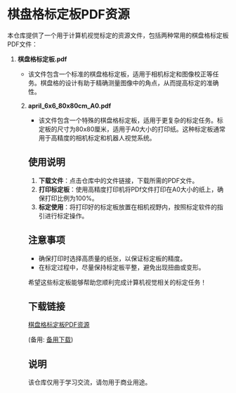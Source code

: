# 棋盘格标定板PDF资源

本仓库提供了一个用于计算机视觉标定的资源文件，包括两种常用的棋盘格标定板PDF文件：

1. **棋盘格标定板.pdf**
   - 该文件包含一个标准的棋盘格标定板，适用于相机标定和图像校正等任务。棋盘格的设计有助于精确测量图像中的角点，从而提高标定的准确性。

   2. **april_6x6_80x80cm_A0.pdf**
      - 该文件包含一个特殊的棋盘格标定板，适用于更复杂的标定任务。标定板的尺寸为80x80厘米，适用于A0大小的打印纸。这种标定板通常用于高精度的相机标定和机器人视觉系统。

      ## 使用说明

      1. **下载文件**：点击仓库中的文件链接，下载所需的PDF文件。
      2. **打印标定板**：使用高精度打印机将PDf文件打印在A0大小的纸上，确保打印比例为100%。
      3. **标定使用**：将打印好的标定板放置在相机视野内，按照标定软件的指引进行标定操作。

      ## 注意事项

      - 确保打印时选择高质量的纸张，以保证标定板的精度。
      - 在标定过程中，尽量保持标定板平整，避免出现扭曲或变形。

      希望这些标定板能够帮助您顺利完成计算机视觉相关的标定任务！

      ## 下载链接
      [棋盘格标定板PDF资源](https://pan.quark.cn/s/e3b71c59b24a) 

      (备用: [备用下载](https://pan.baidu.com/s/198r3z-qZrwi36HXm5RfCJg?pwd=1234))

      ## 说明

      该仓库仅用于学习交流，请勿用于商业用途。
